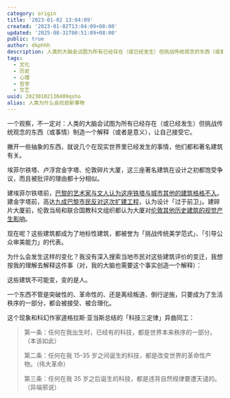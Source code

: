 ```yaml
---
category: origin
title: '2023-01-02 13:04:09'
created: '2023-01-02T13:04:09+08:00'
updated: '2025-08-31T00:51:09+08:00'
public: true
author: dkphhh
description: 人类的大脑会试图为所有已经存在（或已经发生）但挑战传统观念的东西（或事情）制造一个解释（或者是意义），让自己接受它。
tags:
  - 文化
  - 历史
  - 心理
  - 哲学
  - 文艺
uuid: 20230102130409qsho
alias: 人类为什么会抗拒新事物
---
```


一个观察，不一定对：人类的大脑会试图为所有已经存在（或已经发生）但挑战传统观念的东西（或事情）制造一个解释（或者是意义），让自己接受它。

撇开一些抽象的东西，就说几个在现实世界里已经发生的事情，他们都和著名建筑有关。

埃菲尔铁塔、卢浮宫金字塔、伦敦碎片大厦，这三座著名建筑在设计之初都饱受争议，而且被批评的理由都十分相似。

建埃菲尔铁塔前，[巴黎的艺术家与文人认为这座铁塔与城市其他的建筑格格不入](https://zh.wikipedia.org/wiki/艾菲爾鐵塔#藝術家的抗議)。建金字塔前，高达[九成巴黎市民反对这次扩建工程](https://zh.wikipedia.org/zh-cn/卢浮宫金字塔#争议)，认为设计「过于前卫」。建碎片大厦前，伦敦当局和联合国教科文组织都认为大厦对[伦敦其他历史建筑的视觉产生影响](https://mp.weixin.qq.com/s/sgcdeKtqdPTN0NUvymIfrA)。

现在呢？这些建筑都成为了地标性建筑，都被誉为「挑战传统美学范式」、「引导公众审美能力」的代表。

为什么会发生这样的变化？我没有深入搜索当地市民对这些建筑评价的变迁，我想按我的理解去解释这件事（对，我的大脑也需要这个事实创造一个解释）：

这些建筑不可能变，变的是人。

一个东西不管是突破性的、革命性的、还是离经叛道、倒行逆施，只要成为了生活秩序的一部分，都会被接受、被合理化。

这个现象和科幻作家道格拉斯·亚当斯总结的「科技三定律」异曲同工：

> 第一条：任何在我出生时，已经有的科技，都是世界本来秩序的一部分。（本该如此）
>
> 第二条：任何在我 15-35 岁之间诞生的科技，都是改变世界的革命性产物。（伟大革命）
>
> 第三条：任何在我 35 岁之后诞生的科技，都是违背自然规律要遭天谴的。（异端邪说）
